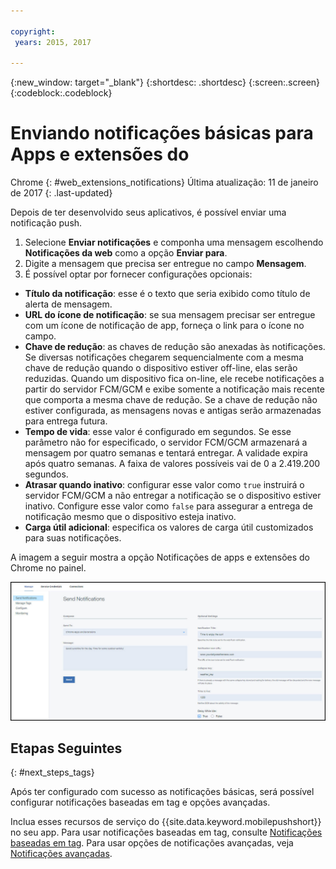 ```yaml
---

copyright:
 years: 2015, 2017

---
```


{:new_window: target="_blank"}
{:shortdesc: .shortdesc}
{:screen:.screen}
{:codeblock:.codeblock}

# Enviando notificações básicas para Apps e extensões do
Chrome 
{: #web_extensions_notifications}
Última atualização: 11 de janeiro de 2017
{: .last-updated}

Depois de ter desenvolvido seus aplicativos, é possível enviar uma notificação push. 

1. Selecione **Enviar notificações** e componha uma mensagem escolhendo **Notificações da web** como a opção **Enviar para**. 
2. Digite a mensagem que precisa ser entregue no campo **Mensagem**.
3. É possível optar por fornecer configurações opcionais:
  - **Título da notificação**: esse é o texto que seria exibido como título de alerta de mensagem.
  - **URL do ícone de notificação**: se sua mensagem precisar ser entregue com um ícone de notificação de app, forneça o link para o ícone no campo.
  - **Chave de redução**: as chaves de redução são anexadas às notificações. Se diversas notificações chegarem sequencialmente com a mesma chave de redução quando o dispositivo estiver off-line, elas serão reduzidas. Quando
um dispositivo fica on-line, ele recebe notificações a partir do servidor FCM/GCM e exibe somente a notificação mais recente que comporta a mesma chave de redução. Se a chave de redução não estiver configurada, as mensagens novas e antigas serão armazenadas para entrega futura.
  - **Tempo de vida**: esse valor é configurado em segundos. Se esse parâmetro não for especificado, o servidor FCM/GCM armazenará a mensagem
por quatro semanas e tentará entregar. A validade expira após quatro semanas. A faixa de valores possíveis vai de 0 a 2.419.200 segundos.
  - **Atrasar quando inativo**: configurar esse valor como `true` instruirá o servidor FCM/GCM a não entregar a notificação se o
dispositivo estiver inativo. Configure esse valor como `false` para assegurar a entrega de notificação mesmo que o dispositivo esteja inativo.
  - **Carga útil adicional**: especifica os valores de carga útil customizados para suas notificações.

A imagem a seguir mostra a opção Notificações de apps e
extensões do Chrome no painel.

  ![Tela de notificações](images/push_chrome_extns.jpg)
  
## Etapas Seguintes
  {: #next_steps_tags}

Após ter configurado com sucesso as notificações básicas,
será possível configurar notificações baseadas em tag e opções avançadas.

Inclua esses recursos de serviço do {{site.data.keyword.mobilepushshort}} no seu app. Para usar
notificações baseadas em tag, consulte [Notificações baseadas em
tag](c_tag_basednotifications.html). Para
usar opções de notificações avançadas, veja [Notificações avançadas](t_advance_badge_sound_payload.html).
